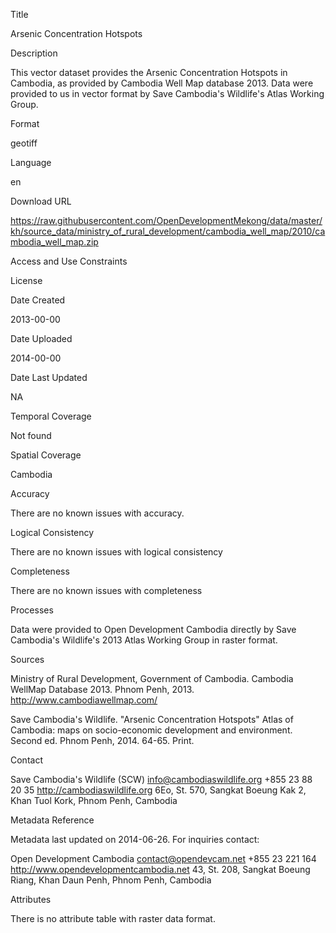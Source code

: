 Title

Arsenic Concentration Hotspots

Description

This vector dataset provides the Arsenic Concentration Hotspots in Cambodia, as provided by Cambodia Well Map database 2013. Data were provided to us in vector format by Save Cambodia's Wildlife's Atlas Working Group.

Format

geotiff

Language

en

Download URL

https://raw.githubusercontent.com/OpenDevelopmentMekong/data/master/kh/source_data/ministry_of_rural_development/cambodia_well_map/2010/cambodia_well_map.zip

Access and Use Constraints



License



Date Created

2013-00-00

Date Uploaded

2014-00-00

Date Last Updated

NA

Temporal Coverage

Not found

Spatial Coverage

Cambodia

Accuracy

There are no known issues with accuracy.

Logical Consistency

There are no known issues with logical consistency

Completeness

There are no known issues with completeness

Processes

Data were provided to Open Development Cambodia directly by Save Cambodia's Wildlife's 2013 Atlas Working Group in raster format.

Sources

Ministry of Rural Development, Government of Cambodia. Cambodia WellMap Database 2013. Phnom Penh, 2013. http://www.cambodiawellmap.com/

Save Cambodia's Wildlife. "Arsenic Concentration Hotspots" Atlas of Cambodia: maps on socio-economic development and environment. Second ed. Phnom Penh, 2014. 64-65. Print.

Contact

Save Cambodia's Wildlife (SCW)
info@cambodiaswildlife.org
+855 23 88 20 35
http://cambodiaswildlife.org
6Eo, St. 570, Sangkat Boeung Kak 2, Khan Tuol Kork, Phnom Penh, Cambodia 

Metadata Reference

Metadata last updated on 2014-06-26. For inquiries contact:

Open Development Cambodia
contact@opendevcam.net
+855 23 221 164
http://www.opendevelopmentcambodia.net
43, St. 208, Sangkat Boeung Riang, Khan Daun Penh, Phnom Penh, Cambodia 

Attributes

There is no attribute table with raster data format.


